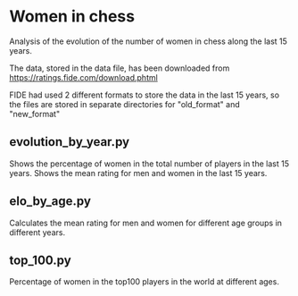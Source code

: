 # Women in chess

Analysis of the evolution of the number of women in chess along the last 15 years.

The data, stored in the data file, has been downloaded from https://ratings.fide.com/download.phtml

FIDE had used 2 different formats to store the data in the last 15 years, so the files are
stored in separate directories for "old_format" and "new_format"

## evolution_by_year.py

Shows the percentage of women in the total number of players in the last 15 years.
Shows the mean rating for men and women in the last 15 years.

## elo_by_age.py

Calculates the mean rating for men and women for different age groups in different years.

## top_100.py

Percentage of women in the top100 players in the world at different ages.
